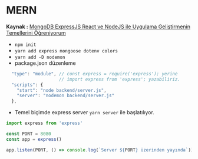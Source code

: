 # MERN

**Kaynak :** [MongoDB ExpressJS React ve NodeJS ile Uygulama Geliştirmenin Temellerini Öğreniyorum](https://www.udemy.com/course/mern-stack-ile-uygulama-gelistirme-kursu-2022/)

- `npm init`
- `yarn add express mongoose dotenv colors`
- `yarn add -D nodemon`
- package.json düzenleme

```js script
  "type": "module", // const express = require('express'); yerine
                    // import express from 'express'; yazabiliriz.
  "scripts": {
    "start": "node backend/server.js",
    "server": "nodemon backend/server.js"
  },
```

- Temel biçimde express server `yarn server` ile başlatılıyor. 

```js script
import express from 'express'

const PORT = 8080
const app = express()

app.listen(PORT, () => console.log(`Server ${PORT} üzerinden yayında`))
```
